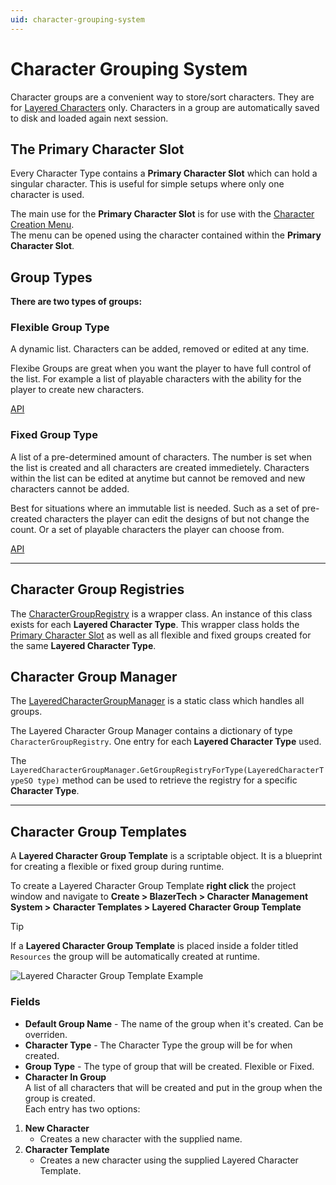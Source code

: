 ```yaml
---
uid: character-grouping-system
---
```


# Character Grouping System

Character groups are a convenient way to store/sort characters. They are for [Layered Characters](xref:layered-character-type) only.
Characters in a group are automatically saved to disk and loaded again next session.

## The Primary Character Slot

Every Character Type contains a **Primary Character Slot** which can hold a singular character. This is useful for simple setups where only one character is used.  

The main use for the **Primary Character Slot** is for use with the [Character Creation Menu](xref:character-creator-overview).  
The menu can be opened using the character contained within the **Primary Character Slot**.

## Group Types

**There are two types of groups:** 

### Flexible Group Type

A dynamic list. Characters can be added, removed or edited at any time.

Flexibe Groups are great when you want the player to have full control of the list. 
For example a list of playable characters with the ability for the player to create new characters.

[API](xref:BlazerTech.CharacterManagement.Characters.FlexibleCharacterGroup)
### Fixed Group Type

A list of a pre-determined amount of characters. The number is set when the list is created and all characters are created immedietely. Characters within the list can be edited at anytime but cannot be removed and new characters cannot be added.

Best for situations where an immutable list is needed. Such as a set of pre-created characters the player can edit the designs of but not change the count. Or a set of playable characters the player can choose from.

[API](xref:BlazerTech.CharacterManagement.Characters.FixedCharacterGroup)

---
## Character Group Registries
The [CharacterGroupRegistry](xref:BlazerTech.CharacterManagement.Characters.CharacterGroupRegistry) is a wrapper class. An instance of this class exists for each **Layered Character Type**.
This wrapper class holds the [Primary Character Slot](#the-primary-character-slot) as well as all flexible and fixed groups created for the same **Layered Character Type**.

## Character Group Manager

The [LayeredCharacterGroupManager](xref:BlazerTech.CharacterManagement.Characters.LayeredCharacterGroupManager) is a static class which handles all groups.

The Layered Character Group Manager contains a dictionary of type `CharacterGroupRegistry`. One entry for each **Layered Character Type** used.

The `LayeredCharacterGroupManager.GetGroupRegistryForType(LayeredCharacterTypeSO type)` method can be used to retrieve the registry for a specific **Character Type**.

---

## Character Group Templates

A **Layered Character Group Template** is a scriptable object. It is a blueprint for creating a flexible or fixed group during runtime.

To create a Layered Character Group Template **right click** the project window and navigate to **Create > BlazerTech > Character Management System > Character Templates > Layered Character Group Template**

> [!TIP]
> If a **Layered Character Group Template** is placed inside a folder titled `Resources` the group will be automatically created at runtime.

![Layered Character Group Template Example](~/images/character-templates/layered-character-group-template.png)

### Fields

- **Default Group Name** - The name of the group when it's created. Can be overriden.
- **Character Type** - The Character Type the group will be for when created.
- **Group Type** - The type of group that will be created. Flexible or Fixed.
- **Character In Group**  
A list of all characters that will be created and put in the group when the group is created.  
Each entry has two options:  
1. **New Character**
   - Creates a new character with the supplied name.
2. **Character Template**
   - Creates a new character using the supplied Layered Character Template.
